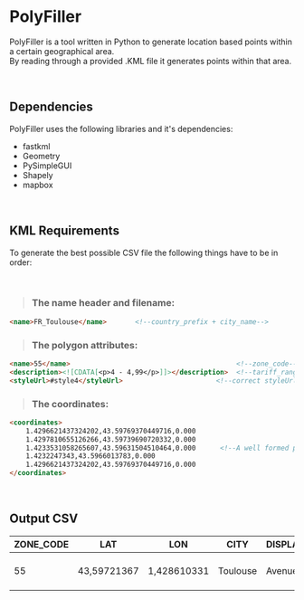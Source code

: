 # PolyFiller
 
PolyFiller is a tool written in Python to generate location based points within a certain geographical area. <br> 
By reading through a provided .KML file it generates points within that area.

<br>

## Dependencies

PolyFiller uses the following libraries and it's dependencies:

- fastkml
- Geometry
- PySimpleGUI
- Shapely
- mapbox

<br>

## KML Requirements

To generate the best possible CSV file the following things have to be in order:

<br>

> ### The name header and filename:

```html
<name>FR_Toulouse</name>       <!--country_prefix + city_name-->
```

> ### The polygon attributes:
```html
<name>55</name>                                         <!--zone_code-->
<description><![CDATA[<p>4 - 4,99</p>]]></description>  <!--tariff_range-->
<styleUrl>#style4</styleUrl>                       <!--correct styleUrl-->
```

> ### The coordinates:
```html
<coordinates>
    1.4296621437324202,43.59769370449716,0.000
    1.4297810655126266,43.59739690720332,0.000
    1.4233531058265607,43.59631504510464,0.000      <!--A well formed polygon-->
    1.4232247343,43.5966013783,0.000
    1.4296621437324202,43.59769370449716,0.000
</coordinates>
```
<br>

## Output CSV


| ZONE_CODE | LAT         | LON         | CITY     | DISPLAY_STREETNAME       | GOOGLE_STREETNAME        | ZONE_STREET              | ZONE_DESCRIPTION   | Tariff_range | Unieke ID |
|-----------|-------------|-------------|----------|--------------------------|--------------------------|--------------------------|--------------------|--------------|-----------|
| 55        | 43,59721367 | 1,428610331 | Toulouse | Avenue Étienne Billières | Avenue Étienne Billières | Avenue Étienne Billières | Toulouse - Zone 55 | 3 - 3,99     | FRTOU35   |
